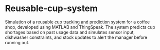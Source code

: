 # Reusable-cup-system
Simulation of a reusable cup tracking and prediction system for a coffee shop, developed using MATLAB and ThingSpeak. The system predicts cup shortages based on past usage data and simulates sensor input, dishwasher constraints, and stock updates to alert the manager before running out.
